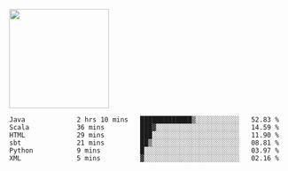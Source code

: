 <img height="180em" src="https://github-readme-stats.vercel.app/api?username=toadkarter&show_icons=true&hide_border=true&&count_private=true&include_all_commits=true" />

<!--START_SECTION:waka-->

```text
Java             2 hrs 10 mins   █████████████▒░░░░░░░░░░░   52.83 %
Scala            36 mins         ███▓░░░░░░░░░░░░░░░░░░░░░   14.59 %
HTML             29 mins         ███░░░░░░░░░░░░░░░░░░░░░░   11.90 %
sbt              21 mins         ██▒░░░░░░░░░░░░░░░░░░░░░░   08.81 %
Python           9 mins          █░░░░░░░░░░░░░░░░░░░░░░░░   03.97 %
XML              5 mins          ▓░░░░░░░░░░░░░░░░░░░░░░░░   02.16 %
```

<!--END_SECTION:waka-->
